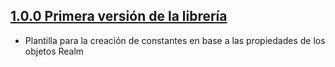 ## [1.0.0 Primera versión de la librería](https://github.com/SDOSLabs/SDOSStencil/tree/v1.0.0)

- Plantilla para la creación de constantes en base a las propiedades de los objetos Realm
